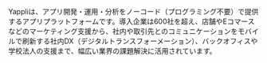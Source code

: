 Yappliは、アプリ開発・運用・分析をノーコード（プログラミング不要）で提供するアプリプラットフォームです。導入企業は600社を超え、店舗やEコマースなどのマーケティング支援から、社内や取引先とのコミュニケーションをモバイルで刷新する社内DX（デジタルトランスフォーメーション）、バックオフィスや学校法人の支援まで、幅広い業界の課題解決に活用されています。
